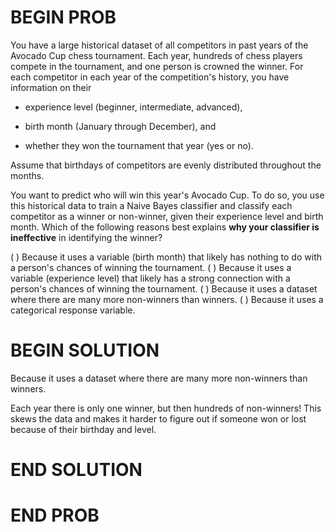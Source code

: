 # BEGIN PROB

You have a large historical dataset of all competitors in
past years of the Avocado Cup chess tournament. Each year, hundreds of
chess players compete in the tournament, and one person is crowned the
winner. For each competitor in each year of the competition's history,
you have information on their

-   experience level (beginner, intermediate, advanced),

-   birth month (January through December), and

-   whether they won the tournament that year (yes or no).

Assume that birthdays of competitors are evenly distributed throughout
the months.

You want to predict who will win this year's Avocado Cup. To do so, you
use this historical data to train a Naive Bayes classifier and classify
each competitor as a winner or non-winner, given their experience level
and birth month. Which of the following reasons best explains **why your
classifier is ineffective** in identifying the winner?

( ) Because it uses a variable (birth month) that likely has nothing to
do with a person's chances of winning the tournament.
( ) Because it uses a variable (experience level) that likely has a
strong connection with a person's chances of winning the tournament.
( ) Because it uses a dataset where there are many more non-winners than
winners.
( ) Because it uses a categorical response variable.

# BEGIN SOLUTION

Because it uses a dataset where there are many more non-winners than winners.

Each year there is only one winner, but then hundreds of non-winners! This skews the data and makes it harder to figure out if someone won or lost because of their birthday and level.

# END SOLUTION

# END PROB
